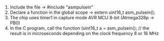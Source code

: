 1) Include the file -> #include "asmpulsein"
2) Declare a function in the global scope -> extern uint16_t asm_pulsein();
3) The chip uses timer1 in capture mode AVR MCU 8-bit (Atmega328p -> PB0)
4) In the C program, call the function (uint16_t a = asm_pulsein(); // the result is in microseconds depending on the clock frequency 8 or 16 MHz
